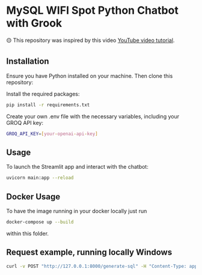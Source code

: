 # MySQL WIFI Spot Python Chatbot with Grook

🟡 This repository was inspired by this video [YouTube video tutorial](https://youtu.be/YqqRkuizNN4).


## Installation
Ensure you have Python installed on your machine. Then clone this repository:

Install the required packages:

```bash
pip install -r requirements.txt
```

Create your own .env file with the necessary variables, including your GROQ API key:

```bash
GROQ_API_KEY=[your-openai-api-key]
```

## Usage
To launch the Streamlit app and interact with the chatbot:

```bash
uvicorn main:app --reload
```

## Docker Usage
To have the image running in your docker locally just run 

```bash
docker-compose up --build
```

within this folder.

## Request example, running locally Windows

```bash
curl -v POST "http://127.0.0.1:8000/generate-sql" -H "Content-Type: application/json" -d "{\"user_query\": \"Which locations have charging stations and are child-friendly?\"}"
```